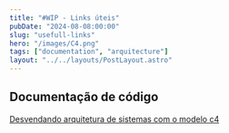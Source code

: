 ```yaml
---
title: "#WIP - Links úteis"
pubDate: "2024-08-08:00:00"
slug: "usefull-links"
hero: "/images/C4.png"
tags: ["documentation", "arquitecture"]
layout: "../../layouts/PostLayout.astro"
---
```


## Documentação de código

[Desvendando arquitetura de sistemas com o modelo c4](https://www.linkedin.com/pulse/desvendando-arquitetura-de-sistemas-com-o-modelo-c4-um-de-oliveira-ayvof/)